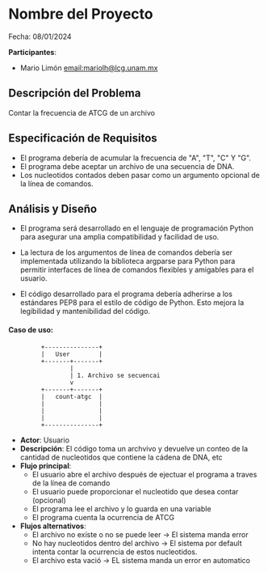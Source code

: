# Nombre del Proyecto

Fecha: 08/01/2024

**Participantes**:

- Mario Limón <email:mariolh@lcg.unam.mx>

## Descripción del Problema

Contar la frecuencia de ATCG de un archivo 

## Especificación de Requisitos

+ El programa debería de acumular la frecuencia de "A", "T", "C" Y "G".
+ El programa debe aceptar un archivo de una secuencia de DNA.
+ Los nucleotidos contados deben pasar como un argumento opcional de la línea de comandos.

## Análisis y Diseño
+ El programa será desarrollado en el lenguaje de programación Python para asegurar una amplia compatibilidad y facilidad de uso.

+ La lectura de los argumentos de línea de comandos debería ser implementada utilizando la biblioteca argparse para Python para permitir interfaces de línea de comandos flexibles y amigables para el usuario.

+ El código desarrollado para el programa debería adherirse a los estándares PEP8 para el estilo de código de Python. Esto mejora la legibilidad y mantenibilidad del código.

#### Caso de uso: 

```
         +---------------+
         |   User        |
         +-------+-------+
                 |
                 | 1. Archivo se secuencai
                 v
         +-------+-------+
         |   count-atgc  |
         |               |
         |               |
         |               |
         +---------------+
```

- **Actor**: Usuario
- **Descripción**:
  El código toma un archvivo y devuelve un conteo de la cantidad de nucleotidos que contiene la cádena de DNA, etc 
- **Flujo principal**:
  + El usuario abre el archivo después de ejectuar el programa a traves de la línea de comando
  + El usuario puede proporcionar el nucleotido que desea contar (opcional)
  + El programa lee el archivo y lo guarda en una variable
  + El programa cuenta la ocurrencia de ATCG
- **Flujos alternativos**:
  + El archivo no exíste o no se puede leer -> El sistema manda error
  + No hay nucleotidos dentro del archivo -> El sistema por default intenta contar la ocurrencia de estos nucleotidos.
  + El archivo esta vació -> EL sistema manda un error en automatico
